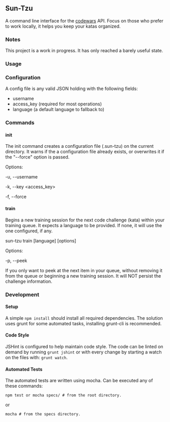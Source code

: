## Sun-Tzu ##

A command line interface for the [codewars][1] API. Focus on those who prefer to work locally,
it helps you keep your katas organized.

### Notes ###

This project is a work in progress. It has only reached a barely useful state.

### Usage ###

### Configuration ###

A config file is any valid JSON holding with the following fields:

* username
* access_key (required for most operations)
* language (a default language to fallback to)

### Commands ###

#### init ####

The init command creates a configuration file (.sun-tzu) on the current directory. It warns if the a configuration file already exists, or overwrites it if the "--force" option is passed.

Options:

-u, --username <username>
	
-k, --key <access_key>
	
-f, --force

#### train ####

Begins a new training session for the next code challenge (kata) within your training queue. It expects a language to be provided. If none, it will use the one configured, if any.

sun-tzu train [language] [options]

Options:

-p, --peek 

If you only want to peek at the next item in your queue, without removing it from the queue or beginning a new training session. It will NOT persist the challenge information.

### Development ###

#### Setup ####

A simple ```npm install``` should install all required dependencies. The solution uses grunt for some automated tasks, installing grunt-cli is recommended.

#### Code Style ####

JSHint is configured to help maintain code style. The code can be linted on demand by running ```grunt jshint``` or with every change by starting a watch on the files with: ```grunt watch```.

#### Automated Tests ####

The automated tests are written using mocha. Can be executed any of these commands:

```npm test or mocha specs/ # from the root directory.```

or

```mocha # from the specs directory.``` 

[1]: http://dev.codewars.com/